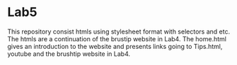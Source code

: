 # Lab5
This repository consist htmls using stylesheet format with selectors and etc.
The htmls are a continuation of the brustip website in Lab4.
The home.html gives an introduction to the website and presents links going to Tips.html, youtube and the brushtip website in Lab4.
